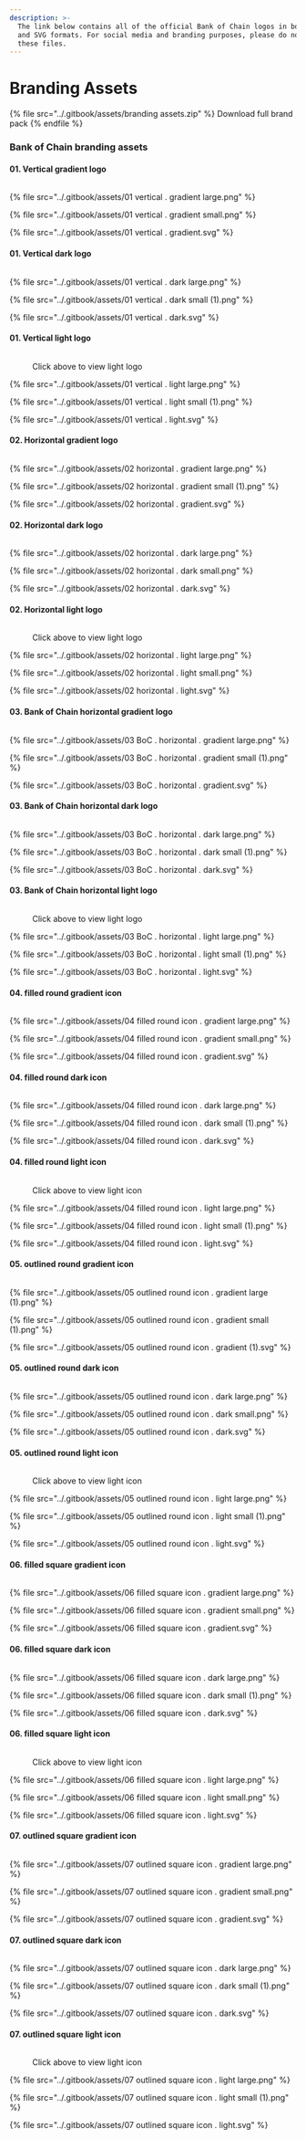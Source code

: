 ```yaml
---
description: >-
  The link below contains all of the official Bank of Chain logos in both PNG
  and SVG formats. For social media and branding purposes, please do not modify
  these files.
---
```


# Branding Assets

{% file src="../.gitbook/assets/branding assets.zip" %}
Download full brand pack
{% endfile %}

### Bank of Chain branding assets

#### 01. Vertical gradient logo &#x20;

<figure><img src="../.gitbook/assets/01 vertical . gradient small (1).png" alt=""><figcaption></figcaption></figure>

{% file src="../.gitbook/assets/01 vertical . gradient large.png" %}

{% file src="../.gitbook/assets/01 vertical . gradient small.png" %}

{% file src="../.gitbook/assets/01 vertical . gradient.svg" %}

#### 01. Vertical dark logo &#x20;

<figure><img src="../.gitbook/assets/01 vertical . dark small.png" alt=""><figcaption></figcaption></figure>

{% file src="../.gitbook/assets/01 vertical . dark large.png" %}

{% file src="../.gitbook/assets/01 vertical . dark small (1).png" %}

{% file src="../.gitbook/assets/01 vertical . dark.svg" %}

#### 01. Vertical light logo &#x20;

<figure><img src="../.gitbook/assets/01 vertical . light small.png" alt=""><figcaption><p>Click above to view light logo</p></figcaption></figure>

{% file src="../.gitbook/assets/01 vertical . light large.png" %}

{% file src="../.gitbook/assets/01 vertical . light small (1).png" %}

{% file src="../.gitbook/assets/01 vertical . light.svg" %}

#### 02. Horizontal gradient logo &#x20;

<figure><img src="../.gitbook/assets/02 horizontal . gradient large (1).png" alt=""><figcaption></figcaption></figure>

{% file src="../.gitbook/assets/02 horizontal . gradient large.png" %}

{% file src="../.gitbook/assets/02 horizontal . gradient small (1).png" %}

{% file src="../.gitbook/assets/02 horizontal . gradient.svg" %}

#### 02. Horizontal dark logo &#x20;

<figure><img src="../.gitbook/assets/02 horizontal . dark small (1).png" alt=""><figcaption></figcaption></figure>

{% file src="../.gitbook/assets/02 horizontal . dark large.png" %}

{% file src="../.gitbook/assets/02 horizontal . dark small.png" %}

{% file src="../.gitbook/assets/02 horizontal . dark.svg" %}

#### 02. Horizontal light logo

<figure><img src="../.gitbook/assets/02 horizontal . light small (1).png" alt=""><figcaption><p>Click above to view light logo</p></figcaption></figure>

{% file src="../.gitbook/assets/02 horizontal . light large.png" %}

{% file src="../.gitbook/assets/02 horizontal . light small.png" %}

{% file src="../.gitbook/assets/02 horizontal . light.svg" %}

#### 03. Bank of Chain horizontal gradient logo

<figure><img src="../.gitbook/assets/03 BoC . horizontal . gradient small.png" alt=""><figcaption></figcaption></figure>

{% file src="../.gitbook/assets/03 BoC . horizontal . gradient large.png" %}

{% file src="../.gitbook/assets/03 BoC . horizontal . gradient small (1).png" %}

{% file src="../.gitbook/assets/03 BoC . horizontal . gradient.svg" %}

#### 03. Bank of Chain horizontal dark logo

<figure><img src="../.gitbook/assets/03 BoC . horizontal . dark small.png" alt=""><figcaption></figcaption></figure>

{% file src="../.gitbook/assets/03 BoC . horizontal . dark large.png" %}

{% file src="../.gitbook/assets/03 BoC . horizontal . dark small (1).png" %}

{% file src="../.gitbook/assets/03 BoC . horizontal . dark.svg" %}

#### 03. Bank of Chain horizontal light logo

<figure><img src="../.gitbook/assets/03 BoC . horizontal . light small.png" alt=""><figcaption><p>Click above to view light logo</p></figcaption></figure>

{% file src="../.gitbook/assets/03 BoC . horizontal . light large.png" %}

{% file src="../.gitbook/assets/03 BoC . horizontal . light small (1).png" %}

{% file src="../.gitbook/assets/03 BoC . horizontal . light.svg" %}

#### 04. filled round gradient icon

<figure><img src="../.gitbook/assets/04 filled round icon . gradient small (1).png" alt=""><figcaption></figcaption></figure>

{% file src="../.gitbook/assets/04 filled round icon . gradient large.png" %}

{% file src="../.gitbook/assets/04 filled round icon . gradient small.png" %}

{% file src="../.gitbook/assets/04 filled round icon . gradient.svg" %}

#### 04. filled round dark icon

<figure><img src="../.gitbook/assets/04 filled round icon . dark small.png" alt=""><figcaption></figcaption></figure>

{% file src="../.gitbook/assets/04 filled round icon . dark large.png" %}

{% file src="../.gitbook/assets/04 filled round icon . dark small (1).png" %}

{% file src="../.gitbook/assets/04 filled round icon . dark.svg" %}

#### 04. filled round light icon

<figure><img src="../.gitbook/assets/04 filled round icon . light small.png" alt=""><figcaption><p>Click above to view light icon</p></figcaption></figure>

{% file src="../.gitbook/assets/04 filled round icon . light large.png" %}

{% file src="../.gitbook/assets/04 filled round icon . light small (1).png" %}

{% file src="../.gitbook/assets/04 filled round icon . light.svg" %}

#### 05. outlined round gradient icon

<figure><img src="../.gitbook/assets/05 outlined round icon . gradient small.png" alt=""><figcaption></figcaption></figure>

{% file src="../.gitbook/assets/05 outlined round icon . gradient large (1).png" %}

{% file src="../.gitbook/assets/05 outlined round icon . gradient small (1).png" %}

{% file src="../.gitbook/assets/05 outlined round icon . gradient (1).svg" %}

#### 05. outlined round dark icon

<figure><img src="../.gitbook/assets/05 outlined round icon . dark small (1).png" alt=""><figcaption></figcaption></figure>

{% file src="../.gitbook/assets/05 outlined round icon . dark large.png" %}

{% file src="../.gitbook/assets/05 outlined round icon . dark small.png" %}

{% file src="../.gitbook/assets/05 outlined round icon . dark.svg" %}

#### 05. outlined round light icon

<figure><img src="../.gitbook/assets/05 outlined round icon . light small.png" alt=""><figcaption><p>Click above to view light icon</p></figcaption></figure>

{% file src="../.gitbook/assets/05 outlined round icon . light large.png" %}

{% file src="../.gitbook/assets/05 outlined round icon . light small (1).png" %}

{% file src="../.gitbook/assets/05 outlined round icon . light.svg" %}

#### 06. filled square gradient icon

<figure><img src="../.gitbook/assets/06 filled square icon . gradient small (1).png" alt=""><figcaption></figcaption></figure>

{% file src="../.gitbook/assets/06 filled square icon . gradient large.png" %}

{% file src="../.gitbook/assets/06 filled square icon . gradient small.png" %}

{% file src="../.gitbook/assets/06 filled square icon . gradient.svg" %}

#### 06. filled square dark icon

<figure><img src="../.gitbook/assets/06 filled square icon . dark small.png" alt=""><figcaption></figcaption></figure>

{% file src="../.gitbook/assets/06 filled square icon . dark large.png" %}

{% file src="../.gitbook/assets/06 filled square icon . dark small (1).png" %}

{% file src="../.gitbook/assets/06 filled square icon . dark.svg" %}

#### 06. filled square light icon

<figure><img src="../.gitbook/assets/06 filled square icon . light small (1).png" alt=""><figcaption><p>Click above to view light icon</p></figcaption></figure>

{% file src="../.gitbook/assets/06 filled square icon . light large.png" %}

{% file src="../.gitbook/assets/06 filled square icon . light small.png" %}

{% file src="../.gitbook/assets/06 filled square icon . light.svg" %}

#### 07. outlined square gradient icon

<figure><img src="../.gitbook/assets/07 outlined square icon . gradient small (1).png" alt=""><figcaption></figcaption></figure>

{% file src="../.gitbook/assets/07 outlined square icon . gradient large.png" %}

{% file src="../.gitbook/assets/07 outlined square icon . gradient small.png" %}

{% file src="../.gitbook/assets/07 outlined square icon . gradient.svg" %}

#### 07. outlined square dark icon

<figure><img src="../.gitbook/assets/07 outlined square icon . dark small.png" alt=""><figcaption></figcaption></figure>

{% file src="../.gitbook/assets/07 outlined square icon . dark large.png" %}

{% file src="../.gitbook/assets/07 outlined square icon . dark small (1).png" %}

{% file src="../.gitbook/assets/07 outlined square icon . dark.svg" %}

#### 07. outlined square light icon

<figure><img src="../.gitbook/assets/07 outlined square icon . light small.png" alt=""><figcaption><p>Click above to view light icon</p></figcaption></figure>

{% file src="../.gitbook/assets/07 outlined square icon . light large.png" %}

{% file src="../.gitbook/assets/07 outlined square icon . light small (1).png" %}

{% file src="../.gitbook/assets/07 outlined square icon . light.svg" %}
